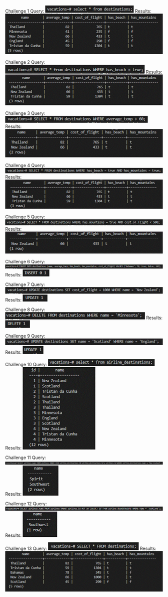 Challenge 1
Query: ![](images/Challenge1_query.GIF)
Results: ![](images/Challenge1_results.GIF)

Challenge 2
Query: ![](images/Challenge2_query.GIF)
Results: ![](images/Challenge2_results.GIF)

Challenge 3
Query: ![](images/Challenge3_query.GIF)
Results: ![](images/Challenge3_results.GIF)

Challenge 4
Query: ![](images/Challenge4_query.GIF)
Results: ![](images/Challenge4_results.GIF)

Challenge 5
Query: ![](images/Challenge5_query.GIF)
Results: ![](images/Challenge5_results.GIF)

Challenge 6
Query: ![](images/Challenge6_query.GIF)
Results: ![](images/Challenge6_results.GIF)

Challenge 7
Query: ![](images/Challenge7_query.GIF)
Results: ![](images/Challenge7_results.GIF)

Challenge 8
Query: ![](images/Challenge8_query.GIF)
Results: ![](images/Challenge8_results.GIF)

Challenge 9
Query: ![](images/Challenge9_query.GIF)
Results: ![](images/Challenge9_results.GIF)

Challenge 10
Query: ![](images/Challenge10_query.GIF)
Results: ![](images/Challenge10_results.GIF)

Challenge 11
Query: ![](images/Challenge11_query.GIF)
Results: ![](images/Challenge11_results.GIF)

Challenge 12
Query: ![](images/Challenge12_query.GIF)
Results: ![](images/Challenge12_results.GIF)

Challenge 13
Query: ![](images/Challenge13_query.GIF)
Results: ![](images/Challenge13_results.GIF)

